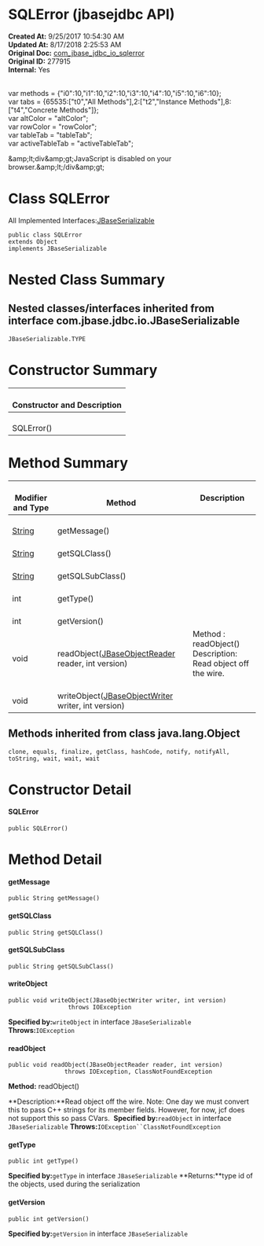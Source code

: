 # SQLError (jbasejdbc API)

**Created At:** 9/25/2017 10:54:30 AM  
**Updated At:** 8/17/2018 2:25:53 AM  
**Original Doc:** [com_jbase_jdbc_io_sqlerror](https://docs.jbase.com/39232-io/com_jbase_jdbc_io_sqlerror)  
**Original ID:** 277915  
**Internal:** Yes  

<!--<br>    try {<br>        if (location.href.indexOf('is-external=true') == -1) {<br>            parent.document.title="SQLError (jbasejdbc   API)";<br>        }<br>    }<br>    catch(err) {<br>    }<br>//--><br>var methods = {"i0":10,"i1":10,"i2":10,"i3":10,"i4":10,"i5":10,"i6":10};<br>var tabs = {65535:["t0","All Methods"],2:["t2","Instance Methods"],8:["t4","Concrete Methods"]};<br>var altColor = "altColor";<br>var rowColor = "rowColor";<br>var tableTab = "tableTab";<br>var activeTableTab = "activeTableTab";&amp;amp;lt;div&amp;amp;gt;JavaScript is disabled on your browser.&amp;amp;lt;/div&amp;amp;gt;


# Class SQLError

All Implemented Interfaces:[JBaseSerializable](./../jbaseserializable-%28jbasejdbc-api%29 "interface in com.jbase.jdbc.io")
```
public class SQLError
extends Object
implements JBaseSerializable
```



# Nested Class Summary



## Nested classes/interfaces inherited from interface com.jbase.jdbc.io.JBaseSerializable
`JBaseSerializable.TYPE`








# Constructor Summary


| <br>Constructor and Description<br> |
| --- |
| <br>SQLError()<br> |






# Method Summary

| <br>Modifier and Type<br> | <br>Method<br> | Description<br> |
| --- | --- | --- |
| <br>[String](http://java.sun.com/j2se/1.5.0/docs/api/java/lang/String.html?is-external=true "class or interface in java.lang")<br> | <br>getMessage()<br> | <br> |
| <br>[String](http://java.sun.com/j2se/1.5.0/docs/api/java/lang/String.html?is-external=true "class or interface in java.lang")<br> | <br>getSQLClass()<br> | <br> |
| <br>[String](http://java.sun.com/j2se/1.5.0/docs/api/java/lang/String.html?is-external=true "class or interface in java.lang")<br> | <br>getSQLSubClass()<br> | <br> |
| <br>int<br> | <br>getType()<br> | <br> |
| <br>int<br> | <br>getVersion()<br> | <br> |
| <br>void<br> | <br>readObject([JBaseObjectReader](./../jbaseobjectreader-%28jbasejdbc-api%29 "interface in com.jbase.jdbc.io") reader, int version)<br> | Method : readObject()<br>Description: Read object off the wire.<br> |
| <br>void<br> | <br>writeObject([JBaseObjectWriter](./../jbaseobjectwriter-%28jbasejdbc-api%29 "interface in com.jbase.jdbc.io") writer, int version)<br> | <br> |




## 


## Methods inherited from class java.lang.Object
`clone, equals, finalize, getClass, hashCode, notify, notifyAll, toString, wait, wait, wait`

# Constructor Detail

#### **SQLError**

```
public SQLError()
```









# Method Detail

#### **getMessage**

```
public String getMessage()
```





#### **getSQLClass**

```
public String getSQLClass()
```





#### **getSQLSubClass**

```
public String getSQLSubClass()
```





#### **writeObject**

```
public void writeObject(JBaseObjectWriter writer, int version)
                 throws IOException
```
**Specified by:**`writeObject` in interface `JBaseSerializable`
**Throws:**`IOException`




#### readObject

```
public void readObject(JBaseObjectReader reader, int version)
                throws IOException, ClassNotFoundException
```

**Method:** readObject()

**Description:**Read object off the wire. Note: One day we must convert this to pass C++ strings for its member fields. However, for now, jcf does not support this so pass CVars. 
**Specified by:**`readObject` in interface `JBaseSerializable`
**Throws:**`IOException``ClassNotFoundException`





#### **getType**

```
public int getType()
```

**Specified by:**`getType` in interface `JBaseSerializable`
**Returns:**type id of the objects, used during the serialization




#### **getVersion**

```
public int getVersion()
```

**Specified by:**`getVersion` in interface `JBaseSerializable`




